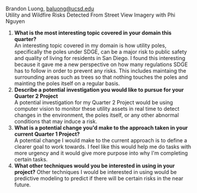 Brandon Luong, baluong@ucsd.edu \
Utility and Wildfire Risks Detected From Street View Imagery with Phi Nguyen
1. **What is the most interesting topic covered in your domain this quarter?**\
An interesting topic covered in my domain is how utility poles, specifically the poles under SDGE, can be a major risk to public safety and quality of living for residents in San Diego. I found this interesting because it gave me a new perspective on how many regulations SDGE has to follow in order to prevent any risks. This includes maintaing the surrounding areas such as trees so that nothing touches the poles and mainting the poles itself on a regular basis.
2. **Describe a potential investigation you would like to pursue for your Quarter 2 Project**\
A potential investigation for my Quarter 2 Project would be using computer vision to monitor these utility assets in real time to detect changes in the environment, the poles itself, or any other abnormal conditions that may induce a risk.
3. **What is a potential change you'd make to the approach taken in your current Quarter 1 Project?**\
A potential change I would make to the current approach is to define a clearer goal to work towards. I feel like this would help me do tasks with more urgency and it would give more purpose into why I'm completing certain tasks.
4. **What other techniques would you be interested in using in your project?**
Other techniques I would be interested in using would be predictive modeling to predict if there will be certain risks in the near future. 

